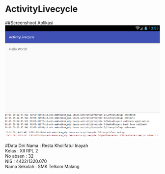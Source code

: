 # ActivityLivecycle

##Screenshoot Aplikasi
![Screenshoot 1](https://github.com/restainayah/ActivityLivecycle/blob/master/Livea.PNG)
![Screenshoot 2](https://github.com/restainayah/ActivityLivecycle/blob/master/lv1.PNG)
![Screenshoot 2](https://github.com/restainayah/ActivityLivecycle/blob/master/lvb.PNG)

#Data Diri
Nama  : Resta Kholifatul Inayah <br>
Kelas : XII RPL 2 <br>
No absen : 32 <br>
NIS : 4422/1320.070 <br>
Nama Sekolah : SMK Telkom Malang <br>
